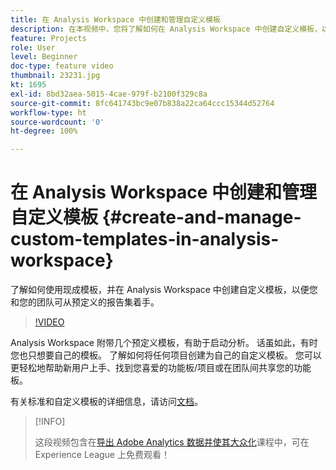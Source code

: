 ```yaml
---
title: 在 Analysis Workspace 中创建和管理自定义模板
description: 在本视频中，您将了解如何在 Analysis Workspace 中创建自定义模板，以便您和您的团队可从一组特定的报告着手。
feature: Projects
role: User
level: Beginner
doc-type: feature video
thumbnail: 23231.jpg
kt: 1695
exl-id: 8bd32aea-5015-4cae-979f-b2100f329c8a
source-git-commit: 8fc641743bc9e07b838a22ca64ccc15344d52764
workflow-type: ht
source-wordcount: '0'
ht-degree: 100%

---
```


# 在 Analysis Workspace 中创建和管理自定义模板 {#create-and-manage-custom-templates-in-analysis-workspace}

了解如何使用现成模板，并在 Analysis Workspace 中创建自定义模板，以便您和您的团队可从预定义的报告集着手。

>[!VIDEO](https://video.tv.adobe.com/v/23231/?quality=12&learn=on)

Analysis Workspace 附带几个预定义模板，有助于启动分析。 话虽如此，有时您也只想要自己的模板。 了解如何将任何项目创建为自己的自定义模板。 您可以更轻松地帮助新用户上手、找到您喜爱的功能板/项目或在团队间共享您的功能板。

有关标准和自定义模板的详细信息，请访问[文档](https://experienceleague.adobe.com/docs/analytics/analyze/analysis-workspace/build-workspace-project/starter-projects.html?lang=zh-Hans)。

>[!INFO]
>
> 这段视频包含在[导出 Adobe Analytics 数据并使其大众化](https://experienceleague.adobe.com/?recommended=Analytics-A-1-2022.1.democratizing)课程中，可在 Experience League 上免费观看！
